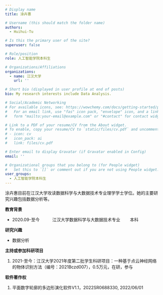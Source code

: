```yaml
---
# Display name
title: 涂卉惠

# Username (this should match the folder name)
authors:
  - Huihui-Tu

# Is this the primary user of the site?
superuser: false

# Role/position
role: 人工智能学院本科生

# Organizations/Affiliations
organizations:
  - name: 江汉大学
    url: ''

# Short bio (displayed in user profile at end of posts)
bio: My research interests include Data Analysis.

# Social/Academic Networking
# For available icons, see: https://wowchemy.com/docs/getting-started/page-builder/#icons
#   For an email link, use "fas" icon pack, "envelope" icon, and a link in the
#   form "mailto:your-email@example.com" or "#contact" for contact widget.

# Link to a PDF of your resume/CV from the About widget.
# To enable, copy your resume/CV to `static/files/cv.pdf` and uncomment the lines below.
# - icon: cv
#   icon_pack: ai
#   link: files/cv.pdf

# Enter email to display Gravatar (if Gravatar enabled in Config)
email: ''

# Organizational groups that you belong to (for People widget)
#   Set this to `[]` or comment out if you are not using People widget.
user_groups:
  - 人工智能学院本科生
---
```


涂卉惠目前在江汉大学攻读数据科学与大数据技术专业理学学士学位。她的主要研究兴趣包括数据分析等。

**教育背景**
 - 2020.09-至今　　　江汉大学数据科学与大数据技术专业　　  本科
                    
**研究兴趣**

 - 数据分析

**主持或参加科研项目**

 1. 2021-至今：江汉大学2021年度第二批学生科研项目：一种基于点云神经网络的物体识别方法（编号：2021Bczd007），0.5万元，在研，参与


**软件著作权**

 1.	平面数字轮廓的多边形演化软件V1.1，2022SR0688330, 2022/06/01




